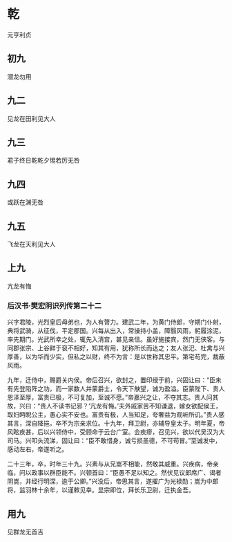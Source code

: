 # 乾
元亨利贞

## 初九
潜龙勿用

## 九二
见龙在田利见大人

## 九三
君子终日乾乾夕惕若厉无咎

## 九四
或跃在渊无咎

## 九五
飞龙在天利见大人

## 上九
亢龙有悔

### 后汉书·樊宏阴识列传第二十二
兴字君陵，光烈皇后母弟也，为人有膂力。建武二年，为黄门侍郎，守期门仆射，典将武骑，从征伐，平定郡国。兴每从出入，常操持小盖，障翳风雨，躬履涂泥，率先期门。光武所幸之处，辄先入清宫，甚见亲信。虽好施接宾，然门无侠客。与同郡张宗、上谷鲜于裒不相好，知其有用，犹称所长而达之；友人张汜、杜禽与兴厚善，以为华而少实，但私之以财，终不为言：是以世称其忠平。第宅苟完，裁蔽风雨。

九年，迁侍中，赐爵关内侯。帝后召兴，欲封之，置印绶于前，兴固让曰：“臣未有先登陷阵之功，而一家数人并蒙爵士，令天下觖望，诚为盈溢。臣蒙陛下、贵人恩泽至厚，富贵已极，不可复加，至诚不愿。”帝嘉兴之让，不夺其志。贵人问其故，兴曰：“贵人不读书记邪？‘亢龙有悔。’夫外戚家苦不知谦退，嫁女欲配侯王，取妇眄睨公主，愚心实不安也。富贵有极，人当知足，夸奢益为观听所讥。”贵人感其言，深自降挹，卒不为宗亲求位。十九年，拜卫尉，亦辅导皇太子。明年夏，帝风眩疾甚，后以兴领侍中，受顾命于云台广室。会疾瘳，召见兴，欲以代吴汉为大司马。兴叩头流涕，固让曰：“臣不敢惜身，诚亏损圣德，不可苟冒。”至诚发中，感动左右，帝遂听之。

二十三年，卒，时年三十九。兴素与从兄嵩不相能，然敬其威重。兴疾病，帝亲临，问以政事以群臣能不。兴顿首曰：“臣愚不足以知之。然伏见议郎席广、谒者阴嵩，并经行明深，逾于公卿。”兴没后，帝思其言，遂擢广为光禄勋；嵩为中郎将，监羽林十余年，以谨敕见幸。显宗即位，拜长乐卫尉，迁执金吾。

## 用九
见群龙无首吉
